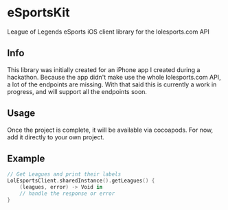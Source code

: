 # eSportsKit

League of Legends eSports iOS client library for the lolesports.com API

## Info

This library was initially created for an iPhone app I created during a hackathon. Because the app didn't make use the whole lolesports.com API, a lot of the endpoints are missing. With that said this is currently a work in progress, and will support all the endpoints soon.

## Usage

Once the project is complete, it will be available via cocoapods. For now, add it directly to your own project.

## Example

```swift
// Get Leagues and print their labels
LolEsportsClient.sharedInstance().getLeagues() { 
    (leagues, error) -> Void in
    // handle the response or error
}
```
